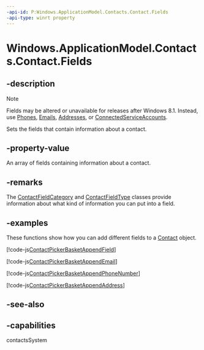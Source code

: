 ```yaml
---
-api-id: P:Windows.ApplicationModel.Contacts.Contact.Fields
-api-type: winrt property
---
```


<!-- Property syntax
public Windows.Foundation.Collections.IVector<Windows.ApplicationModel.Contacts.IContactField> Fields { get; }
-->

# Windows.ApplicationModel.Contacts.Contact.Fields

## -description
> [!NOTE]
> Fields may be altered or unavailable for releases after Windows 8.1. Instead, use [Phones](contact_phones.md), [Emails](contact_emails.md), [Addresses](contact_addresses.md), or [ConnectedServiceAccounts](contact_connectedserviceaccounts.md).

Sets the fields that contain information about a contact.

## -property-value
An array of fields containing information about a contact.

## -remarks
The [ContactFieldCategory](contactfieldcategory.md) and [ContactFieldType](contactfieldtype.md) classes provide information about what kind of information you can put into a field.

## -examples
These functions show how you can add different fields to a [Contact](contact.md) object.



[!code-js[ContactPickerBasketAppendField](../windows.applicationmodel.contacts.provider/code/ContactsMain/javascript/js/contactpicker.js#SnippetContactPickerBasketAppendField)]

[!code-js[ContactPickerBasketAppendEmail](../windows.applicationmodel.contacts.provider/code/ContactsMain/javascript/js/contactpicker.js#SnippetContactPickerBasketAppendEmail)]

[!code-js[ContactPickerBasketAppendPhoneNumber](../windows.applicationmodel.contacts.provider/code/ContactsMain/javascript/js/contactpicker.js#SnippetContactPickerBasketAppendPhoneNumber)]

[!code-js[ContactPickerBasketAppendAddress](../windows.applicationmodel.contacts.provider/code/ContactsMain/javascript/js/contactpicker.js#SnippetContactPickerBasketAppendAddress)]

## -see-also

## -capabilities
contactsSystem
